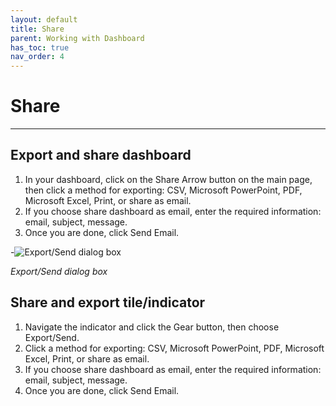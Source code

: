 ```yaml
---
layout: default
title: Share
parent: Working with Dashboard
has_toc: true
nav_order: 4
---
```


# Share

---


## Export and share dashboard
1. In your dashboard, click on the Share Arrow button on the main page, then click a method for exporting: CSV, Microsoft PowerPoint, PDF, Microsoft Excel, Print, or share as email.
2. If you choose share dashboard as email, enter the required information: email, subject, message.
3. Once you are done, click Send Email.


-![Export/Send dialog box]({{site.baseurl}}/assets/images/export-send-dashboard.png "Export/Send dialog box")

_Export/Send dialog box_

## Share and export tile/indicator
1. Navigate the indicator and click the Gear button, then choose Export/Send.
2. Click a method for exporting: CSV, Microsoft PowerPoint, PDF, Microsoft Excel, Print, or share as email.
3. If you choose share dashboard as email, enter the required information: email, subject, message.
4. Once you are done, click Send Email.
